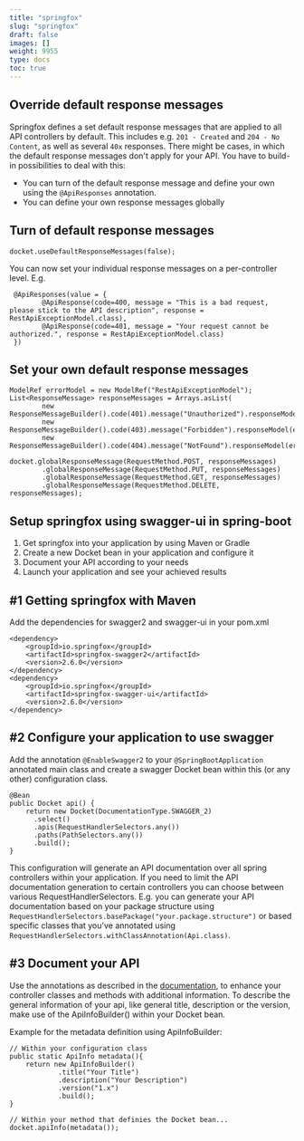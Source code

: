 ```yaml
---
title: "springfox"
slug: "springfox"
draft: false
images: []
weight: 9955
type: docs
toc: true
---
```


## Override default response messages
Springfox defines a set default response messages that are applied to all API controllers by default. This includes e.g. `201 - Created` and `204 - No Content`, as well as several `40x` responses. There might be cases, in which the default response messages don't apply for your API. You have to build-in possibilities to deal with this:

 - You can turn of the default response message and define your own using the `@ApiResponses` annotation.
 - You can define your own response messages globally

Turn of default response messages
-------------------------------

    docket.useDefaultResponseMessages(false);
You can now set your individual response messages on a per-controller level. E.g.

     @ApiResponses(value = {
            @ApiResponse(code=400, message = "This is a bad request, please stick to the API description", response = RestApiExceptionModel.class),
            @ApiResponse(code=401, message = "Your request cannot be authorized.", response = RestApiExceptionModel.class)
     })

Set your own default response messages
--------------------------------------

    ModelRef errorModel = new ModelRef("RestApiExceptionModel");
    List<ResponseMessage> responseMessages = Arrays.asList(
            new ResponseMessageBuilder().code(401).message("Unauthorized").responseModel(errorModel).build(),
            new ResponseMessageBuilder().code(403).message("Forbidden").responseModel(errorModel).build(),
            new ResponseMessageBuilder().code(404).message("NotFound").responseModel(errorModel).build());
    
    docket.globalResponseMessage(RequestMethod.POST, responseMessages)
            .globalResponseMessage(RequestMethod.PUT, responseMessages)
            .globalResponseMessage(RequestMethod.GET, responseMessages)
            .globalResponseMessage(RequestMethod.DELETE, responseMessages);



## Setup springfox using swagger-ui in spring-boot
 1. Get springfox into your application by using Maven or Gradle
 2. Create a new Docket bean in your application and configure it
 3. Document your API according to your needs
 4. Launch your application and see your achieved results

#1 Getting springfox with Maven
-------------------------------
Add the dependencies for swagger2 and swagger-ui in your pom.xml

    <dependency>
        <groupId>io.springfox</groupId>
        <artifactId>springfox-swagger2</artifactId>
        <version>2.6.0</version>
    </dependency>
    <dependency>
        <groupId>io.springfox</groupId>
        <artifactId>springfox-swagger-ui</artifactId>
        <version>2.6.0</version>
    </dependency>

#2 Configure your application to use swagger
--------------------------------------------
Add the annotation `@EnableSwagger2` to your `@SpringBootApplication` annotated main class and create a swagger Docket bean within this (or any other) configuration class.

    @Bean
    public Docket api() {                
        return new Docket(DocumentationType.SWAGGER_2)          
          .select()                                       
          .apis(RequestHandlerSelectors.any())
          .paths(PathSelectors.any())                     
          .build();
    }
This configuration will generate an API documentation over all spring controllers within your application. If you need to limit the API documentation generation to certain controllers you can choose between various RequestHandlerSelectors. E.g. you can generate your API documentation based on your package structure using `RequestHandlerSelectors.basePackage("your.package.structure")` or based specific classes that you've annotated using `RequestHandlerSelectors.withClassAnnotation(Api.class)`.

#3 Document your API
--------------------
Use the annotations as described in the [documentation][1], to enhance your controller classes and methods with additional information. To describe the general information of your api, like general title, description or the version, make use of the ApiInfoBuilder() within your Docket bean.

Example for the metadata definition using ApiInfoBuilder:

    // Within your configuration class
    public static ApiInfo metadata(){
        return new ApiInfoBuilder()
                .title("Your Title")
                .description("Your Description")
                .version("1.x")
                .build();
    }

    // Within your method that definies the Docket bean...
    docket.apiInfo(metadata());

    
 


  [1]: https://github.com/swagger-api/swagger-core/wiki/Annotations-1.5.X

